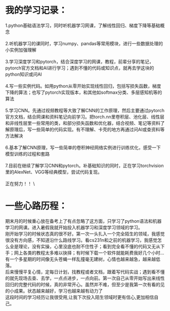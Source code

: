 # 我的学习记录：
1.python基础语法学习，同时听机器学习网课，了解线性回归、梯度下降等基础概念\
\
2.听机器学习的课同时，学习numpy、pandas等常用模块，进行一些数据处理的小实例加强理解\
\
3.学习深度学习和pytorch，结合深度学习的网课，教程，前辈分享的笔记，pytorch官方文档和AI进行学习；遇到不懂的代码或知识点，就再去学这块的python知识或问AI\
\
4.写一些实例代码。如用python从零开始实现线性回归，包括写损失函数，梯度下降的算法；也写了pytorch实现版本，和其他如softmax分类、多层感知机等的算法\
\
5.学习CNN。先通过视频教程等大致了解CNN的工作原理，然后主要通过pytorch官方文档，结合网课和资料笔记向前学习。把torch.nn里卷积层、池化层、线性层和非线性层里一些常用的类，和部分损失函数和优化器，结合视频、笔记等资料了解原理后，写一些简单的代码实现。有不理解、卡壳的地方再通过问AI或查资料等方法解决\
\
6.基本了解CNN原理，写一些简单的卷积神经网络实例进行训练优化，感受一下模型训练的过程和套路\
\
7.目前在继续了解学习CNN和pytorch。补基础知识的同时，正在学习torchvision里的AlexNet、VGG等经典模型，尝试代码复现。\
\
正在努力！！
\
# 一些心路历程：
  期末月的时候重心放在备考上了有点忽略了这方面，只学习了python语法和机器学习的网课。进入暑假我就开始投入机器学习和深度学习领域的学习。\
  刚开始学习的时候状态真的很不好。第一次一头扎入一个完全陌生的领域，我感觉很没有方向感，不知道沿什么路线学习。看cs231n和之前的机器学习，我感觉怎么全是理论，没有实操，心里没底也耐不住性子；看到完全看不懂的代码又无从下手；网上各类的教程太多难以抉择；有时候下载一个软件就能耗费我好几个小时...有一个多星期的时间像无头苍蝇一样乱撞毫无建树，心情也越来越急，越来越低落。\
  后来慢慢平复心情，定每日计划，找教程或者文档，跟着写代码实战；遇到看不懂的就先现场去查、去学，一点点进步，一点向前。第一次自己从零开始写出来线性回归的完整代码的时候，真的非常开心。虽然并不难，但至少是我第一次有看的见的小成果。状态越来越好，学习也越来越有动力了\
  这段时间的学习经历让我很受用,让我下次投入陌生领域时更有信心,更加相信自己。
  
